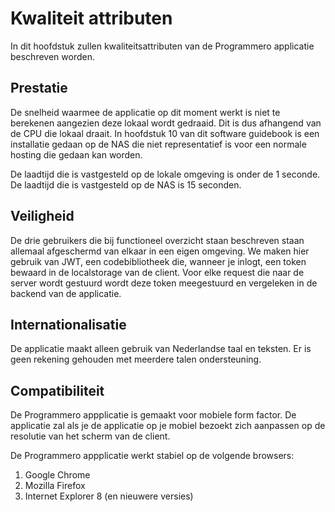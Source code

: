 # Kwaliteit attributen
In dit hoofdstuk zullen kwaliteitsattributen van de Programmero applicatie beschreven worden. 

## Prestatie
De snelheid waarmee de applicatie op dit moment werkt is niet te berekenen aangezien deze lokaal wordt gedraaid. Dit is dus afhangend van de CPU die lokaal draait. In hoofdstuk 10 van dit software guidebook is een installatie gedaan op de NAS die niet representatief is voor een normale hosting die gedaan kan worden.

De laadtijd die is vastgesteld op de lokale omgeving is onder de 1 seconde.
De laadtijd die is vastgesteld op de NAS is 15 seconden.

## Veiligheid
De drie gebruikers die bij functioneel overzicht staan beschreven staan allemaal afgeschermd van elkaar in een eigen omgeving. We maken hier gebruik van JWT, een codebibliotheek die, wanneer je inlogt, een token bewaard in de localstorage van de client. Voor elke request die naar de server wordt gestuurd wordt deze token meegestuurd en vergeleken in de backend van de applicatie.

## Internationalisatie
De applicatie maakt alleen gebruik van Nederlandse taal en teksten. Er is geen rekening gehouden met meerdere talen ondersteuning.

## Compatibiliteit
De Programmero appplicatie is gemaakt voor mobiele form factor. De applicatie zal als je de applicatie op je mobiel bezoekt zich aanpassen op de resolutie van het scherm van de client.

De Programmero appplicatie werkt stabiel op de volgende browsers:
1. Google Chrome
2. Mozilla Firefox
3. Internet Explorer 8 (en nieuwere versies)
